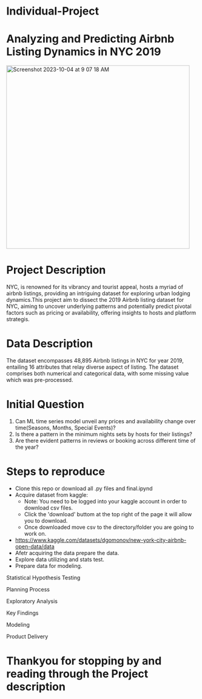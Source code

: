 # Individual-Project

# Analyzing and Predicting Airbnb Listing Dynamics in NYC 2019

<img width="483" alt="Screenshot 2023-10-04 at 9 07 18 AM" src="https://github.com/NISHAKUNWAR053/Individual-Project/assets/136507682/94f0239b-f96e-40fc-be99-bbf2adf89c03">


# Project Description
NYC, is renowned for its vibrancy and tourist appeal, hosts a myriad of airbnb listings, providing an intriguing dataset for exploring urban lodging dynamics.This project aim to dissect the 2019 Airbnb listing dataset for NYC, aiming to uncover underlying patterns and potentially predict pivotal factors such as pricing or availability, offering insights to hosts and platform strategis. 

# Data Description 
The dataset encompasses 48,895 Airbnb listings in NYC for year 2019, entailing 16 attributes that relay diverse aspect of listing. The dataset comprises both numerical and categorical data, with some missing value which was pre-processed. 

# Initial Question
1. Can ML time series model unveil any prices and availability change over time(Seasons, Months, Special Events)?
2. Is there a pattern in the minimum nights sets by hosts for their listings?
3. Are there evident patterns in reviews or booking across different time of the year?

# Steps to reproduce
- Clone this repo or download all .py files and final.ipynd
- Acquire dataset from kaggle:
  - Note: You need to be logged into your kaggle account in order to download csv files.
  - Click the 'download' buttom at the top right of the page it will allow you to download.
  - Once downloaded move csv to the directory/folder you are going to work on.
- https://www.kaggle.com/datasets/dgomonov/new-york-city-airbnb-open-data/data
- Afetr acquiring the data prepare the data.
- Explore data utilizing and stats test.
- Prepare data for modeling.
  


Statistical Hypothesis Testing

Planning Process



Exploratory Analysis

Key Findings

Modeling

Product Delivery

# Thankyou for stopping by and reading through the Project description

